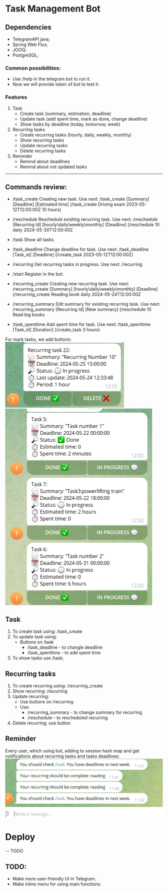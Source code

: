 # Task Management Bot

## Dependencies
 - TelegramAPI java;
 - Spring Web Flux;
 - JOOQ;
 - PostgreSQL;

### Common possibilities:
 - Use /help in the telegram bot to run it.
 - Now we will provide token of bot to test it.

### Features
1. Task
   - Create task (summary, estimation, deadline)
   - Update task (add spent time, mark as done, change deadline)
   - Show tasks by deadline (today, tomorrow, week)
2. Recurring tasks
   - Create recurring tasks (hourly, daily, weekly, monthly)
   - Show recurring tasks
   - Update recurring tasks
   - Delete recurring tasks
3. Reminder
   - Remind about deadlines
   - Remind about not updated tasks

---

## Commands review:

- /task_create
Creating new task. Use next: /task_create [Summary] [Deadline] [Estimated time] (/task_create Driving exam 2023-05-12T12:00:00Z 10 hours)

- /reschedule
Reschedule existing recurring task. Use next: /reschedule [Recurring Id] [hourly\daily\weekly\monthly] [Deadline] (/reschedule 10 daily 2024-05-30T12:00:00Z

- /task
Show all tasks.

- /task_deadline
Change deadline for task. Use next: /task_deadline [Task_id] [Deadline] (/create_task 2023-05-12T12:00:00Z)

- /recurring
Get recurring tasks in progress. Use next: /recurring

- /start
Register in the bot.

- /recurring_create
Creating new recurring task. Use next: /recurring_create [Summary] [hourly\daily\weekly\monthly] [Deadline] (/recurring_create Reading book daily 2024-05-24T12:00:00Z

- /recurring_summary
Edit summary for existing recurring task. Use next: /recurring_summary [Recurring Id] [New summary] (/reschedule 10 Read big books

- /task_spenttime
Add spent time for task. Use next: /task_spenttime [Task_id] [Duration] (/create_task 3 hours)


For mark tasks, we add buttons:
![example1.png](media/example2.png)
![example2.png](media/example1.png)

## Task
1. To create task using: /task_create
2. To update task using:
   - Buttons on /task
     - /task_deadline - to changle deadline
     - /task_spenttime - to add spent time
3. To show tasks use /task;

## Recurring tasks
1. To create recurring using: /recurring_create
2. Show recurring: /recurring
3. Update recurring:
   - Use buttons on /recurring
   - Use:
     - /recurring_summary - to change summary for recurring
     - /reschedule - to rescheduled recurring
4. Delete recurring: use button

## Reminder

Every user, which using bot, adding to session hash map and get notifications about 
recurring tasks and tasks deadlines:
![example3.jpg](media/example3.jpg)

# Deploy

-- TODO

## TODO:

- Make more user-friendly UI in Telegram.
- Make inline menu for using main functions.